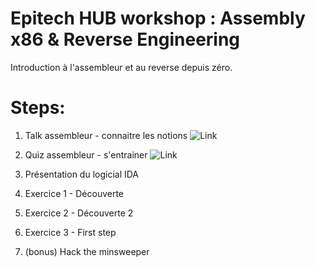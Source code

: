 # Epitech HUB workshop : Assembly x86 & Reverse Engineering

Introduction à l'assembleur et au reverse depuis zéro.

# Steps:

1. Talk assembleur - connaitre les notions ![Link](https://docs.google.com/presentation/d/1-KIT0_V4jcnUQi0fpaouFQIu4bigP_cVObLsqWsxSqo/edit?usp=sharing)
2. Quiz assembleur - s'entrainer
![Link](https://create.kahoot.it/share/introduction-au-langage-assembleur/ffcc97fd-2ded-49f2-a60c-22e9914c9a0d)
4. Présentation du logicial IDA
5. Exercice 1 - Découverte
6. Exercice 2 - Découverte 2
7. Exercice 3 - First step

8. (bonus) Hack the minsweeper




